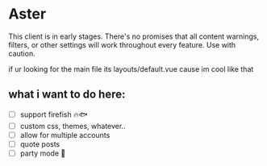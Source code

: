 # Aster
This client is in early stages. There's no promises that all content warnings, filters, or other settings will work throughout every feature. Use with caution.
 
if ur looking for the main file its layouts/default.vue cause im cool like that

## what i want to do here:
- [ ] support firefish 🔥🐟
- [ ] custom css, themes, whatever..
- [ ] allow for multiple accounts
- [ ] quote posts
- [ ] party mode 🎉